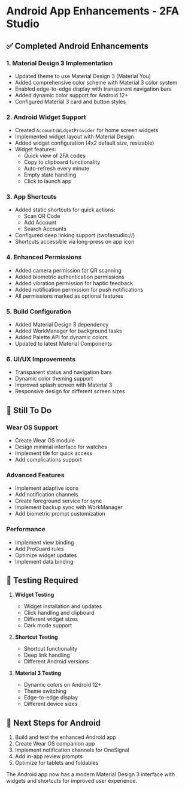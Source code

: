 # Android App Enhancements - 2FA Studio

## ✅ Completed Android Enhancements

### 1. **Material Design 3 Implementation**
- Updated theme to use Material Design 3 (Material You)
- Added comprehensive color scheme with Material 3 color system
- Enabled edge-to-edge display with transparent navigation bars
- Added dynamic color support for Android 12+
- Configured Material 3 card and button styles

### 2. **Android Widget Support**
- Created `AccountsWidgetProvider` for home screen widgets
- Implemented widget layout with Material Design
- Added widget configuration (4x2 default size, resizable)
- Widget features:
  - Quick view of 2FA codes
  - Copy to clipboard functionality
  - Auto-refresh every minute
  - Empty state handling
  - Click to launch app

### 3. **App Shortcuts**
- Added static shortcuts for quick actions:
  - Scan QR Code
  - Add Account  
  - Search Accounts
- Configured deep linking support (twofastudio://)
- Shortcuts accessible via long-press on app icon

### 4. **Enhanced Permissions**
- Added camera permission for QR scanning
- Added biometric authentication permissions
- Added vibration permission for haptic feedback
- Added notification permission for push notifications
- All permissions marked as optional features

### 5. **Build Configuration**
- Added Material Design 3 dependency
- Added WorkManager for background tasks
- Added Palette API for dynamic colors
- Updated to latest Material Components

### 6. **UI/UX Improvements**
- Transparent status and navigation bars
- Dynamic color theming support
- Improved splash screen with Material 3
- Responsive design for different screen sizes

## 🔄 Still To Do

### Wear OS Support
- Create Wear OS module
- Design minimal interface for watches
- Implement tile for quick access
- Add complications support

### Advanced Features
- Implement adaptive icons
- Add notification channels
- Create foreground service for sync
- Implement backup sync with WorkManager
- Add biometric prompt customization

### Performance
- Implement view binding
- Add ProGuard rules
- Optimize widget updates
- Implement data binding

## 📱 Testing Required

1. **Widget Testing**
   - Widget installation and updates
   - Click handling and clipboard
   - Different widget sizes
   - Dark mode support

2. **Shortcut Testing**
   - Shortcut functionality
   - Deep link handling
   - Different Android versions

3. **Material 3 Testing**
   - Dynamic colors on Android 12+
   - Theme switching
   - Edge-to-edge display
   - Different device sizes

## 🚀 Next Steps for Android

1. Build and test the enhanced Android app
2. Create Wear OS companion app
3. Implement notification channels for OneSignal
4. Add in-app review prompts
5. Optimize for tablets and foldables

The Android app now has a modern Material Design 3 interface with widgets and shortcuts for improved user experience.
